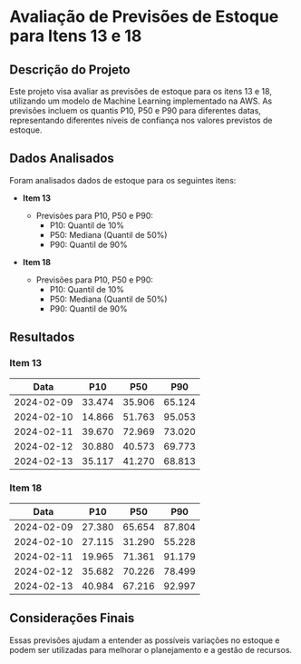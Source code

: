 # Avaliação de Previsões de Estoque para Itens 13 e 18

## Descrição do Projeto

Este projeto visa avaliar as previsões de estoque para os itens 13 e 18, utilizando um modelo de Machine Learning implementado na AWS. As previsões incluem os quantis P10, P50 e P90 para diferentes datas, representando diferentes níveis de confiança nos valores previstos de estoque.

## Dados Analisados

Foram analisados dados de estoque para os seguintes itens:

- **Item 13**
  - Previsões para P10, P50 e P90:
    - P10: Quantil de 10%
    - P50: Mediana (Quantil de 50%)
    - P90: Quantil de 90%

- **Item 18**
  - Previsões para P10, P50 e P90:
    - P10: Quantil de 10%
    - P50: Mediana (Quantil de 50%)
    - P90: Quantil de 90%

## Resultados

### Item 13

| Data       | P10     | P50     | P90     |
|------------|---------|---------|---------|
| 2024-02-09 | 33.474  | 35.906  | 65.124  |
| 2024-02-10 | 14.866  | 51.763  | 95.053  |
| 2024-02-11 | 39.670  | 72.969  | 73.020  |
| 2024-02-12 | 30.880  | 40.573  | 69.773  |
| 2024-02-13 | 35.117  | 41.270  | 68.813  |

### Item 18

| Data       | P10     | P50     | P90     |
|------------|---------|---------|---------|
| 2024-02-09 | 27.380  | 65.654  | 87.804  |
| 2024-02-10 | 27.115  | 31.290  | 55.228  |
| 2024-02-11 | 19.965  | 71.361  | 91.179  |
| 2024-02-12 | 35.682  | 70.226  | 78.499  |
| 2024-02-13 | 40.984  | 67.216  | 92.997  |

## Considerações Finais

Essas previsões ajudam a entender as possíveis variações no estoque e podem ser utilizadas para melhorar o planejamento e a gestão de recursos.

